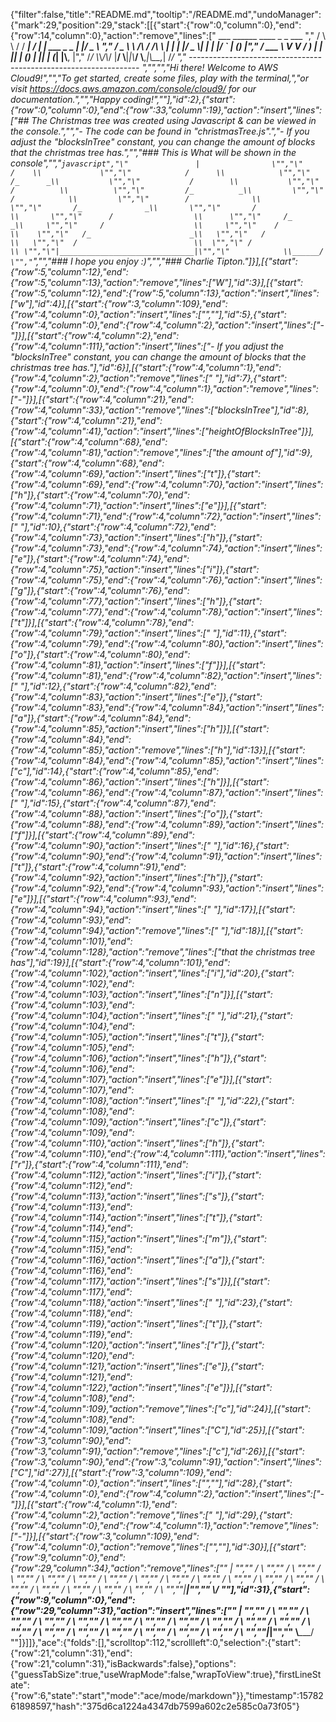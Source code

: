{"filter":false,"title":"README.md","tooltip":"/README.md","undoManager":{"mark":29,"position":29,"stack":[[{"start":{"row":0,"column":0},"end":{"row":14,"column":0},"action":"remove","lines":["         ___        ______     ____ _                 _  ___  ","        / \\ \\      / / ___|   / ___| | ___  _   _  __| |/ _ \\ ","       / _ \\ \\ /\\ / /\\___ \\  | |   | |/ _ \\| | | |/ _` | (_) |","      / ___ \\ V  V /  ___) | | |___| | (_) | |_| | (_| |\\__, |","     /_/   \\_\\_/\\_/  |____/   \\____|_|\\___/ \\__,_|\\__,_|  /_/ "," ----------------------------------------------------------------- ","","","Hi there! Welcome to AWS Cloud9!","","To get started, create some files, play with the terminal,","or visit https://docs.aws.amazon.com/console/cloud9/ for our documentation.","","Happy coding!",""],"id":2},{"start":{"row":0,"column":0},"end":{"row":33,"column":19},"action":"insert","lines":["## The Christmas tree was created using Javascript & can be viewed in the console.","","- The code can be found in \"christmasTree.js\".","- If you adjust the \"blocksInTree\" constant, you can change the amount of blocks that the christmas tree has.","","### This is What will be shown in the console","","```javascript","\"               |                \"","\"             /    \\             \"","\"            /      \\            \"","\"           /_      _\\           \"","\"           /        \\           \"","\"          /          \\          \"","\"         /_          _\\         \"","\"         /            \\         \"","\"        /              \\        \"","\"       /_              _\\       \"","\"       /                \\       \"","\"      /                  \\      \"","\"     /_                  _\\     \"","\"     /                    \\     \"","\"    /                      \\    \"","\"   /_                      _\\   \"","\"   /                        \\   \"","\"  /                          \\  \"","\" /                            \\ \"","\"|______________________________|\"","\"            \\______/            \"","```","","### I hope you enjoy :)","","### Charlie Tipton."]}],[{"start":{"row":5,"column":12},"end":{"row":5,"column":13},"action":"remove","lines":["W"],"id":3}],[{"start":{"row":5,"column":12},"end":{"row":5,"column":13},"action":"insert","lines":["w"],"id":4}],[{"start":{"row":3,"column":109},"end":{"row":4,"column":0},"action":"insert","lines":["",""],"id":5},{"start":{"row":4,"column":0},"end":{"row":4,"column":2},"action":"insert","lines":["- "]}],[{"start":{"row":4,"column":2},"end":{"row":4,"column":111},"action":"insert","lines":["- If you adjust the \"blocksInTree\" constant, you can change the amount of blocks that the christmas tree has."],"id":6}],[{"start":{"row":4,"column":1},"end":{"row":4,"column":2},"action":"remove","lines":[" "],"id":7},{"start":{"row":4,"column":0},"end":{"row":4,"column":1},"action":"remove","lines":["-"]}],[{"start":{"row":4,"column":21},"end":{"row":4,"column":33},"action":"remove","lines":["blocksInTree"],"id":8},{"start":{"row":4,"column":21},"end":{"row":4,"column":41},"action":"insert","lines":["heightOfBlocksInTree"]}],[{"start":{"row":4,"column":68},"end":{"row":4,"column":81},"action":"remove","lines":["the amount of"],"id":9},{"start":{"row":4,"column":68},"end":{"row":4,"column":69},"action":"insert","lines":["t"]},{"start":{"row":4,"column":69},"end":{"row":4,"column":70},"action":"insert","lines":["h"]},{"start":{"row":4,"column":70},"end":{"row":4,"column":71},"action":"insert","lines":["e"]}],[{"start":{"row":4,"column":71},"end":{"row":4,"column":72},"action":"insert","lines":[" "],"id":10},{"start":{"row":4,"column":72},"end":{"row":4,"column":73},"action":"insert","lines":["h"]},{"start":{"row":4,"column":73},"end":{"row":4,"column":74},"action":"insert","lines":["e"]},{"start":{"row":4,"column":74},"end":{"row":4,"column":75},"action":"insert","lines":["i"]},{"start":{"row":4,"column":75},"end":{"row":4,"column":76},"action":"insert","lines":["g"]},{"start":{"row":4,"column":76},"end":{"row":4,"column":77},"action":"insert","lines":["h"]},{"start":{"row":4,"column":77},"end":{"row":4,"column":78},"action":"insert","lines":["t"]}],[{"start":{"row":4,"column":78},"end":{"row":4,"column":79},"action":"insert","lines":[" "],"id":11},{"start":{"row":4,"column":79},"end":{"row":4,"column":80},"action":"insert","lines":["o"]},{"start":{"row":4,"column":80},"end":{"row":4,"column":81},"action":"insert","lines":["f"]}],[{"start":{"row":4,"column":81},"end":{"row":4,"column":82},"action":"insert","lines":[" "],"id":12},{"start":{"row":4,"column":82},"end":{"row":4,"column":83},"action":"insert","lines":["e"]},{"start":{"row":4,"column":83},"end":{"row":4,"column":84},"action":"insert","lines":["a"]},{"start":{"row":4,"column":84},"end":{"row":4,"column":85},"action":"insert","lines":["h"]}],[{"start":{"row":4,"column":84},"end":{"row":4,"column":85},"action":"remove","lines":["h"],"id":13}],[{"start":{"row":4,"column":84},"end":{"row":4,"column":85},"action":"insert","lines":["c"],"id":14},{"start":{"row":4,"column":85},"end":{"row":4,"column":86},"action":"insert","lines":["h"]}],[{"start":{"row":4,"column":86},"end":{"row":4,"column":87},"action":"insert","lines":[" "],"id":15},{"start":{"row":4,"column":87},"end":{"row":4,"column":88},"action":"insert","lines":["o"]},{"start":{"row":4,"column":88},"end":{"row":4,"column":89},"action":"insert","lines":["f"]}],[{"start":{"row":4,"column":89},"end":{"row":4,"column":90},"action":"insert","lines":[" "],"id":16},{"start":{"row":4,"column":90},"end":{"row":4,"column":91},"action":"insert","lines":["t"]},{"start":{"row":4,"column":91},"end":{"row":4,"column":92},"action":"insert","lines":["h"]},{"start":{"row":4,"column":92},"end":{"row":4,"column":93},"action":"insert","lines":["e"]}],[{"start":{"row":4,"column":93},"end":{"row":4,"column":94},"action":"insert","lines":[" "],"id":17}],[{"start":{"row":4,"column":93},"end":{"row":4,"column":94},"action":"remove","lines":[" "],"id":18}],[{"start":{"row":4,"column":101},"end":{"row":4,"column":128},"action":"remove","lines":["that the christmas tree has"],"id":19}],[{"start":{"row":4,"column":101},"end":{"row":4,"column":102},"action":"insert","lines":["i"],"id":20},{"start":{"row":4,"column":102},"end":{"row":4,"column":103},"action":"insert","lines":["n"]}],[{"start":{"row":4,"column":103},"end":{"row":4,"column":104},"action":"insert","lines":[" "],"id":21},{"start":{"row":4,"column":104},"end":{"row":4,"column":105},"action":"insert","lines":["t"]},{"start":{"row":4,"column":105},"end":{"row":4,"column":106},"action":"insert","lines":["h"]},{"start":{"row":4,"column":106},"end":{"row":4,"column":107},"action":"insert","lines":["e"]}],[{"start":{"row":4,"column":107},"end":{"row":4,"column":108},"action":"insert","lines":[" "],"id":22},{"start":{"row":4,"column":108},"end":{"row":4,"column":109},"action":"insert","lines":["c"]},{"start":{"row":4,"column":109},"end":{"row":4,"column":110},"action":"insert","lines":["h"]},{"start":{"row":4,"column":110},"end":{"row":4,"column":111},"action":"insert","lines":["r"]},{"start":{"row":4,"column":111},"end":{"row":4,"column":112},"action":"insert","lines":["i"]},{"start":{"row":4,"column":112},"end":{"row":4,"column":113},"action":"insert","lines":["s"]},{"start":{"row":4,"column":113},"end":{"row":4,"column":114},"action":"insert","lines":["t"]},{"start":{"row":4,"column":114},"end":{"row":4,"column":115},"action":"insert","lines":["m"]},{"start":{"row":4,"column":115},"end":{"row":4,"column":116},"action":"insert","lines":["a"]},{"start":{"row":4,"column":116},"end":{"row":4,"column":117},"action":"insert","lines":["s"]}],[{"start":{"row":4,"column":117},"end":{"row":4,"column":118},"action":"insert","lines":[" "],"id":23},{"start":{"row":4,"column":118},"end":{"row":4,"column":119},"action":"insert","lines":["t"]},{"start":{"row":4,"column":119},"end":{"row":4,"column":120},"action":"insert","lines":["r"]},{"start":{"row":4,"column":120},"end":{"row":4,"column":121},"action":"insert","lines":["e"]},{"start":{"row":4,"column":121},"end":{"row":4,"column":122},"action":"insert","lines":["e"]}],[{"start":{"row":4,"column":108},"end":{"row":4,"column":109},"action":"remove","lines":["c"],"id":24}],[{"start":{"row":4,"column":108},"end":{"row":4,"column":109},"action":"insert","lines":["C"],"id":25}],[{"start":{"row":3,"column":90},"end":{"row":3,"column":91},"action":"remove","lines":["c"],"id":26}],[{"start":{"row":3,"column":90},"end":{"row":3,"column":91},"action":"insert","lines":["C"],"id":27}],[{"start":{"row":3,"column":109},"end":{"row":4,"column":0},"action":"insert","lines":["",""],"id":28},{"start":{"row":4,"column":0},"end":{"row":4,"column":2},"action":"insert","lines":["- "]}],[{"start":{"row":4,"column":1},"end":{"row":4,"column":2},"action":"remove","lines":[" "],"id":29},{"start":{"row":4,"column":0},"end":{"row":4,"column":1},"action":"remove","lines":["-"]}],[{"start":{"row":3,"column":109},"end":{"row":4,"column":0},"action":"remove","lines":["",""],"id":30}],[{"start":{"row":9,"column":0},"end":{"row":29,"column":34},"action":"remove","lines":["\"               |                \"","\"             /    \\             \"","\"            /      \\            \"","\"           /_      _\\           \"","\"           /        \\           \"","\"          /          \\          \"","\"         /_          _\\         \"","\"         /            \\         \"","\"        /              \\        \"","\"       /_              _\\       \"","\"       /                \\       \"","\"      /                  \\      \"","\"     /_                  _\\     \"","\"     /                    \\     \"","\"    /                      \\    \"","\"   /_                      _\\   \"","\"   /                        \\   \"","\"  /                          \\  \"","\" /                            \\ \"","\"|______________________________|\"","\"            \\______/            \""],"id":31},{"start":{"row":9,"column":0},"end":{"row":29,"column":31},"action":"insert","lines":["\"              |              \"","\"             / \\             \"","\"            /   \\            \"","\"           /_   _\\           \"","\"           /     \\           \"","\"          /       \\          \"","\"         /_       _\\         \"","\"         /         \\         \"","\"        /           \\        \"","\"       /_           _\\       \"","\"       /             \\       \"","\"      /               \\      \"","\"     /_               _\\     \"","\"     /                 \\     \"","\"    /                   \\    \"","\"   /_                   _\\   \"","\"   /                     \\   \"","\"  /                       \\  \"","\" /                         \\ \"","\"|___________________________|\"","\"          \\_______/          \""]}]]},"ace":{"folds":[],"scrolltop":112,"scrollleft":0,"selection":{"start":{"row":21,"column":31},"end":{"row":21,"column":31},"isBackwards":false},"options":{"guessTabSize":true,"useWrapMode":false,"wrapToView":true},"firstLineState":{"row":6,"state":"start","mode":"ace/mode/markdown"}},"timestamp":1578261898597,"hash":"375d6ca1224a4347db7599a602c2e585c0a73f05"}